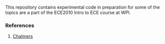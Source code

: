 This repository contains experimental code in preparation for some of the topics are a part of the ECE2010 Intro to ECE course at WPI.

### References
1. [Chalmers](http://www.math.chalmers.se/Stat/Grundutb/CTH/tms150/1112/howto_mex.pdf)
